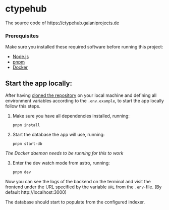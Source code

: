# ctypehub

The source code of https://ctypehub.galaniprojects.de

### Prerequisites

Make sure you installed these required software before running this project:

- [Node.js](https://nodejs.org/en/download/prebuilt-installer)
- [pnpm](https://pnpm.io/installation#using-corepack)
- [Docker](https://docs.docker.com/engine/install/)


## Start the app locally:

After having [cloned the repository](https://docs.github.com/en/repositories/creating-and-managing-repositories/cloning-a-repository) on your local machine and defining all environment variables according to the `.env.example`, to start the app locally follow this steps.

1. Make sure you have all dependencies installed, running:

   ```
   pnpm install
   ```

2. Start the database the app will use, running:

   ```
   pnpm start-db
   ```
_The Docker daemon needs to be running for this to work_

3. Enter the dev watch mode from astro, running:

   ```
   pnpm dev
   ```

 Now you can see the logs of the backend on the terminal and visit the frontend under the URL specified by the variable `URL` from the `.env`-file.
 (By default http://localhost:3000)

 The database should start to populate from the configured indexer.


